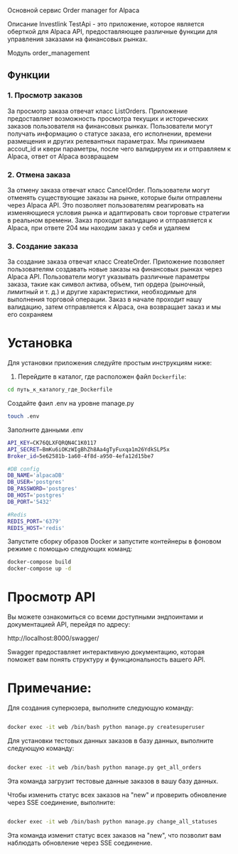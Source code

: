 Основной сервис Order manager for Alpaca

Описание
Investlink TestApi - это приложение, которое является оберткой для Alpaca API, предоставляющее различные функции для управления заказами на финансовых рынках.

Модуль order_management


## Функции

### 1. Просмотр заказов

За просмотр заказа отвечат класс ListOrders. Приложение предоставляет возможность просмотра текущих и исторических заказов пользователя на финансовых рынках. Пользователи могут получать информацию о статусе заказа, его исполнении, времени размещения и других релевантных параметрах. Мы принимаем accout_id и квери параметры, после чего валидируем их и отправляем к Alpaca, ответ от Alpaca возвращаем

### 2. Отмена заказа

За отмену заказа отвечат класс CancelOrder. Пользователи могут отменять существующие заказы на рынке, которые были отправлены через Alpaca API. Это позволяет пользователям реагировать на изменяющиеся условия рынка и адаптировать свои торговые стратегии в реальном времени. Заказ проходит валидацию и отправляется к Alpaca, при ответе 204 мы находим заказ у себя и удаляем

### 3. Создание заказа

За создание заказа отвечат класс CreateOrder. Приложение позволяет пользователям создавать новые заказы на финансовых рынках через Alpaca API. Пользователи могут указывать различные параметры заказа, такие как символ актива, объем, тип ордера (рыночный, лимитный и т. д.) и другие характеристики, необходимые для выполнения торговой операции. Заказ в начале проходит нашу валидацию, затем отправляется к Alpaca, она возвращает заказ и мы его сохраняем

# Установка

Для установки приложения следуйте простым инструкциям ниже:

1. Перейдите в каталог, где расположен файл `Dockerfile`:

```bash
cd путь_к_каталогу_где_Dockerfile 
```

Создайте фаил .env на уровне manage.py

```bash
touch .env
```

Заполните данными  .env

```bash
API_KEY=CK76QLXFQRQN4C1K0117
API_SECRET=BmKu6iOKzWIgBhZh8Aa4gTyFuxqa1m26YdkSLP5x
Broker_id=5e62581b-1a60-4f8d-a950-4efa12d15be7

#DB config
DB_NAME='alpacaDB'
DB_USER='postgres'
DB_PASSWORD='postgres'
DB_HOST='postgres'
DB_PORT='5432'

#Redis
REDIS_PORT='6379'
REDIS_HOST='redis'
```

Запустите сборку образов Docker и запустите контейнеры в фоновом режиме с помощью следующих команд:

```bash
docker-compose build
docker-compose up -d
```

# Просмотр API

Вы можете ознакомиться со всеми доступными эндпоинтами и документацией API, перейдя по адресу:

http://localhost:8000/swagger/

Swagger предоставляет интерактивную документацию, которая поможет вам понять структуру и функциональность вашего API.

# Примечание:

Для создания суперюзера, выполните следующую команду:

```bash

docker exec -it web /bin/bash python manage.py createsuperuser
```

Для установки тестовых данных заказов в базу данных, выполните следующую команду:

```bash

docker exec -it web /bin/bash python manage.py get_all_orders
```

Эта команда загрузит тестовые данные заказов в вашу базу данных.


Чтобы изменить статус всех заказов на "new" и проверить обновление через SSE соединение, выполните:

```bash

docker exec -it web /bin/bash python manage.py сhange_all_statuses
```

Эта команда изменит статус всех заказов на "new", что позволит вам наблюдать обновление через SSE соединение.
